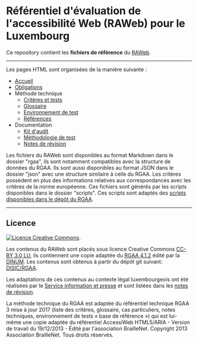 # Référentiel d'évaluation de l'accessibilité Web (RAWeb) pour le Luxembourg

Ce repository contient les __fichiers de référence__ du [RAWeb](https://accessibilite.public.lu/fr/raweb1/index.html).


********************

Les pages HTML sont organisées de la manière suivante :

* [Accueil](./introduction.md)
* [Obligations](./obligations.md)
* Méthode technique
  * [Critères et tests](./raweb1/criteres)
  * [Glossaire](./raweb1/glossaire)
  * [Environnement de test](./environnement-de-test.md)
  * [Références](./references.md)
* Documentation
  * [Kit d'audit](./kit-audit.md)
  * [Méthodologie de test](./methodologie-de-test.md)
  * [Notes de révision](./notes-de-revision.md)

Les fichiers du RAWeb sont disponibles au format Markdown dans le dossier "rgaa", ils sont notamment compatibles avec la structure de données du RGAA.
Ils sont aussi disponibles au format JSON dans le dossier "json" avec une structure similaire à celle du RGAA. Les critères possèdent en plus des informations relatives aux correspondances avec les critères de la norme européenne.
Ces fichiers sont générés par les scripts disponibles dans le dossier "scripts". Ces scripts sont adaptés des [scripts disponibles dans le dépôt du RGAA](https://github.com/DISIC/accessibilite.numerique.gouv.fr/tree/main/scripts).

********************

## Licence

<a rel="license" href="http://creativecommons.org/licenses/by/3.0/lu/"><img alt="Licence Creative Commons" style="border-width:0" src="https://i.creativecommons.org/l/by/3.0/lu/88x31.png" /></a>.

Les contenus du RAWeb sont placés sous licence Creative Commons [CC-BY 3.0 LU](https://creativecommons.org/licenses/by/3.0/lu/), ils contiennent une copie adaptée du [RGAA 4.1.2](https://accessibilite.numerique.gouv.fr/) édité par la [DINUM](https://www.numerique.gouv.fr/dinum/). Les contenus sont obtenus à partir du dépôt git suivant:
[DISIC/RGAA](https://github.com/DISIC/RGAA).

Les adaptations de ces contenus au contexte légal luxembourgeois ont été réalisées par le [Service information et presse](https://sip.gouvernement.lu) et sont listées dans les [notes de révision](./notes-de-revision.md). 

La méthode technique du RGAA est adaptée du référentiel technique RGAA 3 mise à jour 2017 (liste des critères, glossaire, cas particuliers, notes techniques, environnement de tests « base de référence ») qui est lui-même une copie adaptée du référentiel AccessiWeb HTML5/ARIA - Version de travail du 19/12/2013 - Édité par l'association BrailleNet. Copyright 2013 Association BrailleNet. Tous droits réservés.